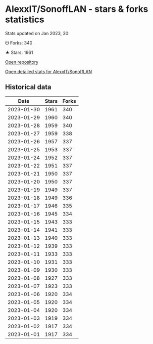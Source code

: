 # AlexxIT/SonoffLAN - stars & forks statistics

Stats updated on Jan 2023, 30

☋ Forks: 340

★ Stars: 1961

[Open repository](https://github.com/AlexxIT/SonoffLAN)

[Open detailed stats for AlexxIT/SonoffLAN](https://reviewgithub.com/rep/AlexxIT/SonoffLAN)

## Historical data
| Date | Stars | Forks |
|------|-------|-------|
| 2023-01-30 | 1961 | 340 | 
| 2023-01-29 | 1960 | 340 | 
| 2023-01-28 | 1959 | 340 | 
| 2023-01-27 | 1959 | 338 | 
| 2023-01-26 | 1957 | 337 | 
| 2023-01-25 | 1953 | 337 | 
| 2023-01-24 | 1952 | 337 | 
| 2023-01-22 | 1951 | 337 | 
| 2023-01-21 | 1950 | 337 | 
| 2023-01-20 | 1950 | 337 | 
| 2023-01-19 | 1949 | 337 | 
| 2023-01-18 | 1949 | 336 | 
| 2023-01-17 | 1946 | 335 | 
| 2023-01-16 | 1945 | 334 | 
| 2023-01-15 | 1943 | 333 | 
| 2023-01-14 | 1941 | 333 | 
| 2023-01-13 | 1940 | 333 | 
| 2023-01-12 | 1939 | 333 | 
| 2023-01-11 | 1933 | 333 | 
| 2023-01-10 | 1931 | 333 | 
| 2023-01-09 | 1930 | 333 | 
| 2023-01-08 | 1927 | 333 | 
| 2023-01-07 | 1923 | 333 | 
| 2023-01-06 | 1920 | 334 | 
| 2023-01-05 | 1920 | 334 | 
| 2023-01-04 | 1920 | 334 | 
| 2023-01-03 | 1919 | 334 | 
| 2023-01-02 | 1917 | 334 | 
| 2023-01-01 | 1917 | 334 | 

